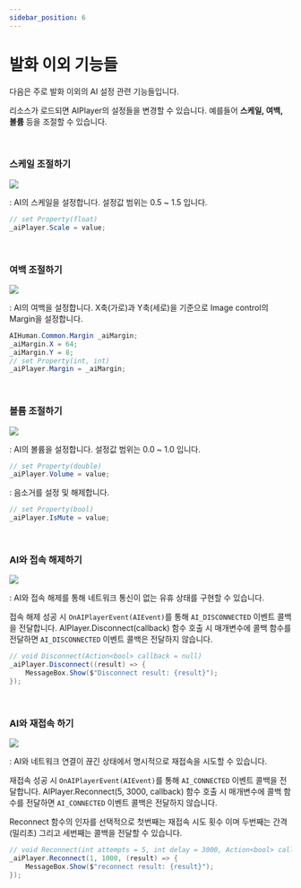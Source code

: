 ```yaml
---
sidebar_position: 6
---
```


# 발화 이외 기능들
다음은 주로 발화 이외의 AI 설정 관련 기능들입니다.

리소스가 로드되면 AIPlayer의 설정들을 변경할 수 있습니다. 예를들어 **스케일, 여백, 볼륨** 등을 조절할 수 있습니다.

<br/>

### 스케일 조절하기

<img src="/img/aihuman/windows/scale_1.5.x.png" />

: AI의 스케일을 설정합니다. 설정값 범위는 0.5 ~ 1.5 입니다.

```csharp
// set Property(float)
_aiPlayer.Scale = value;
```

<br/>

### 여백 조절하기

<img src="/img/aihuman/windows/margin_1.5.x.png" />

: AI의 여백을 설정합니다. X축(가로)과 Y축(세로)을 기준으로 Image control의 Margin을 설정합니다.

```csharp
AIHuman.Common.Margin _aiMargin;
_aiMargin.X = 64;
_aiMargin.Y = 8;
// set Property(int, int)
_aiPlayer.Margin = _aiMargin;
```

<br/>

### 볼륨 조절하기

<img src="/img/aihuman/windows/volumecontrol_1.5.x.png" />

: AI의 볼륨을 설정합니다. 설정값 범위는 0.0 ~ 1.0 입니다.

```csharp
// set Property(double)
_aiPlayer.Volume = value;
```

: 음소거를 설정 및 해제합니다.

```csharp
// set Property(bool)
_aiPlayer.IsMute = value;
```

<br/>

### AI와 접속 해제하기

<img src="/img/aihuman/windows/disconnect_1.5.x.png" />

: AI와 접속 해제를 통해 네트워크 통신이 없는 유휴 상태를 구현할 수 있습니다.

접속 해제 성공 시 `OnAIPlayerEvent(AIEvent)`를 통해 `AI_DISCONNECTED` 이벤트 콜백을 전달합니다. AIPlayer.Disconnect(callback) 함수 호출 시 매개변수에 콜백 함수를 전달하면 `AI_DISCONNECTED` 이벤트 콜백은 전달하지 않습니다.

```csharp
// void Disconnect(Action<bool> callback = null)
_aiPlayer.Disconnect((result) => {
    MessageBox.Show($"Disconnect result: {result}");
});
```

<br/>

### AI와 재접속 하기

<img src="/img/aihuman/windows/reconnect_1.5.x.png" />

: AI와 네트워크 연결이 끊긴 상태에서 명시적으로 재접속을 시도할 수 있습니다.

재접속 성공 시 `OnAIPlayerEvent(AIEvent)`를 통해 `AI_CONNECTED` 이벤트 콜백을 전달합니다. AIPlayer.Reconnect(5, 3000, callback) 함수 호출 시 매개변수에 콜백 함수를 전달하면 `AI_CONNECTED` 이벤트 콜백은 전달하지 않습니다.

Reconnect 함수의 인자를 선택적으로 첫번째는 재접속 시도 횟수 이며 두번째는 간격(밀리초) 그리고 세번째는 콜백을 전달할 수 있습니다.

```csharp
// void Reconnect(int attempts = 5, int delay = 3000, Action<bool> callback = null)
_aiPlayer.Reconnect(1, 1000, (result) => {
    MessageBox.Show($"reconnect result: {result}");
});
```


